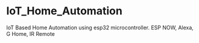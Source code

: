 # IoT_Home_Automation
IoT Based Home Automation using esp32 microcontroller. ESP NOW, Alexa, G Home, IR Remote
